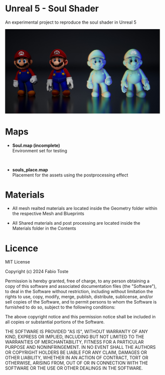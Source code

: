 # Unreal 5 - Soul Shader

An experimental project to reproduce the soul shader in Unreal 5

![Soul - Unreal!](/Images/fabio-toste-highresscreenshot00005.jpg "Example Scene")

# Maps

- **Soul.map (incomplete)**<br>
  Environment set for testing

<br>

- **souls_place.map**<br>
  Placement for the assets using the postprocessing effect

# Materials

- All mesh realted materials are located inside the Geometry folder within the respective Mesh and Blueprints

- All Shared materials and post processing are located inside the Materials folder in the Contents

# Licence

MIT License

Copyright (c) 2024 Fabio Toste

Permission is hereby granted, free of charge, to any person obtaining a copy
of this software and associated documentation files (the "Software"), to deal
in the Software without restriction, including without limitation the rights
to use, copy, modify, merge, publish, distribute, sublicense, and/or sell
copies of the Software, and to permit persons to whom the Software is
furnished to do so, subject to the following conditions:

The above copyright notice and this permission notice shall be included in all
copies or substantial portions of the Software.

THE SOFTWARE IS PROVIDED "AS IS", WITHOUT WARRANTY OF ANY KIND, EXPRESS OR
IMPLIED, INCLUDING BUT NOT LIMITED TO THE WARRANTIES OF MERCHANTABILITY,
FITNESS FOR A PARTICULAR PURPOSE AND NONINFRINGEMENT. IN NO EVENT SHALL THE
AUTHORS OR COPYRIGHT HOLDERS BE LIABLE FOR ANY CLAIM, DAMAGES OR OTHER
LIABILITY, WHETHER IN AN ACTION OF CONTRACT, TORT OR OTHERWISE, ARISING FROM,
OUT OF OR IN CONNECTION WITH THE SOFTWARE OR THE USE OR OTHER DEALINGS IN THE
SOFTWARE.

